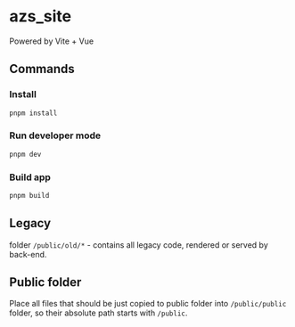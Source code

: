 # azs_site

Powered by Vite + Vue

## Commands

### Install

```bash
pnpm install
```

### Run developer mode

```bash
pnpm dev
```

### Build app

```bash
pnpm build
```

## Legacy

folder `/public/old/*` - contains all legacy code, rendered or served by back-end.

## Public folder

Place all files that should be just copied to public folder into `/public/public` folder, so their absolute path starts with `/public`.

